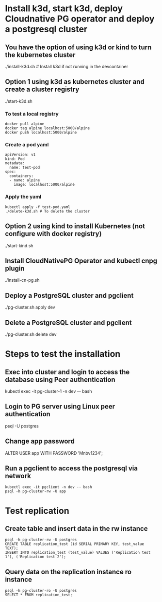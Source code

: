 # Install k3d, start k3d, deploy Cloudnative PG operator and deploy a postgresql cluster

## You have the option of using k3d or kind to turn the kubernetes cluster
./install-k3d.sh  # Install k3d if not running in the devcontainer

## Option 1 using k3d as kubernetes cluster and create a cluster registry
./start-k3d.sh  

### To test a local registry
```
docker pull alpine
docker tag alpine localhost:5000/alpine
docker push localhost:5000/alpine
```
### Create a pod yaml
```
apiVersion: v1
kind: Pod
metadata:
  name: test-pod
spec:
  containers:
  - name: alpine
    image: localhost:5000/alpine
```
### Apply the yaml
```
kubectl apply -f test-pod.yaml
./delete-k3d.sh # To delete the cluster
```
## Option 2 using kind to install Kubernetes (not configure with docker registry)
./start-kind.sh

## Install CloudNativePG Operator and kubectl cnpg plugin
./install-cn-pg.sh

## Deploy a PostgreSQL cluster and pgclient
./pg-cluster.sh apply dev

## Delete a PostgreSQL cluster and pgclient
./pg-cluster.sh delete dev

# Steps to test the installation

## Exec into cluster and login to access the database using Peer authentication
kubectl exec -it pg-cluster-1 -n dev -- bash

## Login to PG server using Linux peer authentication
psql -U postgres

## Change app password
ALTER USER app WITH PASSWORD 'Mnbv1234';

## Run a pgclient to access the postgresql via network
```
kubectl exec -it pgclient -n dev -- bash
psql -h pg-cluster-rw -U app
```

# Test replication

## Create table and insert data in the rw instance
```
psql -h pg-cluster-rw -U postgres
CREATE TABLE replication_test (id SERIAL PRIMARY KEY, test_value TEXT);
INSERT INTO replication_test (test_value) VALUES ('Replication test 1'), ('Replication test 2');
```
## Query data on the replication instance ro instance
```
psql -h pg-cluster-ro -U postgres
SELECT * FROM replication_test;
```
